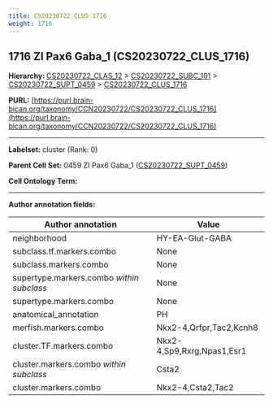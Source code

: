 ```yaml
---
title: CS20230722_CLUS_1716
weight: 1716
---
```

## 1716 ZI Pax6 Gaba_1 (CS20230722_CLUS_1716)
<b>Hierarchy: </b>
[CS20230722_CLAS_12](../CS20230722_CLAS_12) >
[CS20230722_SUBC_101](../CS20230722_SUBC_101) >
[CS20230722_SUPT_0459](../CS20230722_SUPT_0459) >
[CS20230722_CLUS_1716](../CS20230722_CLUS_1716)

**PURL:** [https://purl.brain-bican.org/taxonomy/CCN20230722/CS20230722_CLUS_1716](https://purl.brain-bican.org/taxonomy/CCN20230722/CS20230722_CLUS_1716)

---


**Labelset:** cluster (Rank: 0)

**Parent Cell Set:** 0459 ZI Pax6 Gaba_1 ([CS20230722_SUPT_0459](../CS20230722_SUPT_0459))



**Cell Ontology Term:** 

[MARKER GENES.]: #


---

[TRANSFERRED ANNOTATIONS.]: #


[AUTHOR ANNOTATION FIELDS.]: #


**Author annotation fields:**

| Author annotation | Value |
|-------------------|-------|
|neighborhood|HY-EA-Glut-GABA|
|subclass.tf.markers.combo|None|
|subclass.markers.combo|None|
|supertype.markers.combo _within subclass_|None|
|supertype.markers.combo|None|
|anatomical_annotation|PH|
|merfish.markers.combo|Nkx2-4,Qrfpr,Tac2,Kcnh8|
|cluster.TF.markers.combo|Nkx2-4,Sp9,Rxrg,Npas1,Esr1|
|cluster.markers.combo _within subclass_|Csta2|
|cluster.markers.combo|Nkx2-4,Csta2,Tac2|
